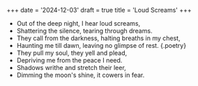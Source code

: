 +++
date = '2024-12-03'
draft = true
title = 'Loud Screams'
+++

- Out of the deep night, I hear loud screams,
- Shattering the silence, tearing through dreams.
- They call from the darkness, halting breaths in my chest,
- Haunting me till dawn, leaving no glimpse of rest.
{.poetry}
- They pull my soul, they yell and plead,
- Depriving me from the peace I need. 
- Shadows writhe and stretch their leer,
- Dimming the moon's shine, it cowers in fear.
